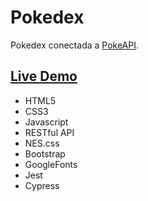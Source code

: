 # Pokedex
Pokedex conectada a [PokeAPI](https://pokeapi.co).

## [Live Demo](https://pvmelli.github.io/Pokedex/)
 
* HTML5
* CSS3
* Javascript
* RESTful API
* NES.css
* Bootstrap
* GoogleFonts
* Jest
* Cypress
